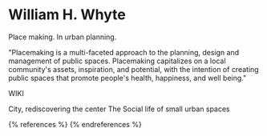 # William H. Whyte

Place making. In urban planning.

"Placemaking is a multi-faceted approach to the planning, design and management of public spaces. Placemaking capitalizes on a local community's assets, inspiration, and potential, with the intention of creating public spaces that promote people's health, happiness, and well being."

WIKI

City, rediscovering the center
The Social life of small urban spaces

{% references %} {% endreferences %}





